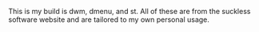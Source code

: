 This is my build is dwm, dmenu, and st. All of these 
are from the suckless software website and are tailored 
to my own personal usage.
